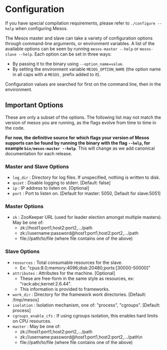 # Configuration #
If you have special compilation requirements, please refer to `./configure --help` when configuring Mesos.

The Mesos master and slave can take a variety of configuration options through command-line arguments, or environment variables. A list of the available options can be seen by running `mesos-master --help` or `mesos-slave --help`. Each option can be set in three ways:

  - By passing it to the binary using `--option_name=value`.
  - By setting the environment variable `MESOS_OPTION_NAME` (the option name in all caps with a `MESOS_` prefix added to it).

Configuration values are searched for first on the command line, then in the environment.

## Important Options ##

These are only a subset of the options. The following list may not match the version of mesos you are running, as the flags evolve from time to time in the code. 

**For now, the definitive source for which flags your version of Mesos supports can be found by running the binary with the flag `--help`, for example `bin/mesos-master --help`**. This will change as we add canonical documentation for each release.

### Master and Slave Options ###

  - `log_dir` : Directory for log files. If unspecified, nothing is written to disk.
  - `quiet` : Disable logging to stderr. [Default: false]
  - `ip` : IP address to listen on. [Optional]
  - `port` : Port to listen on. [Default for master: 5050, Default for slave:5051]

### Master Options ###

  - `zk` : ZooKeeper URL (used for leader election amongst multiple masters). May be one of:
    - zk://host1:port1,host2:port2,.../path
    - zk://username:password@host1:port1,host2:port2,.../path
    - file://path/to/file (where file contains one of the above)

### Slave Options ###

  - `resources` : Total consumable resources for the slave.
    - Ex: "cpus:8.0;memory:4096;disk:20480;ports:[30000-50000]"
  - `attributes` : Attributes for the machine. [Optional]
    - These are free-form in the same style as resources, ex: "rack:abc;kernel:2.6.44".
    - This information is provided to frameworks.
  - `work_dir` : Directory for the framework work directories. [Default: /tmp/mesos]
  - `isolation` : Isolation mechanism, one of: "process", "cgroups". [Default: process]
  - `cgroups_enable_cfs` : If using cgroups isolation, this enables hard limits on CPU resources.
  - `master` : May be one of:
    - zk://host1:port1,host2:port2,.../path
    - zk://username:password@host1:port1,host2:port2,.../path\n
    - file://path/to/file (where file contains one of the above)
